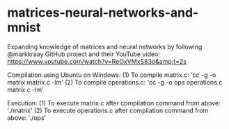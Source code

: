# matrices-neural-networks-and-mnist
Expanding knowledge of matrices and neural networks by following @markkraay GitHub project and their YouTube video: https://www.youtube.com/watch?v=ReOxVMxS83o&amp;t=2s

Compilation using Ubuntu on Windows:
(1) To compile matrix.c: 'cc -g -o matrix matrix.c -lm'
(2) To compile operations.c: 'cc -g -o ops operations.c matrix.c -lm'

Execution:
(1) To execute matrix.c after compilation command from above: './matrix'
(2) To execute operations.c after compilation command from above: './ops'

